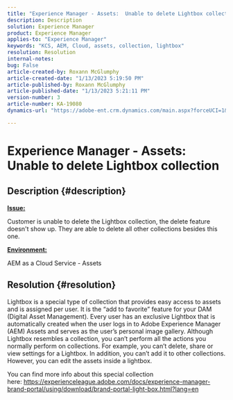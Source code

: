 ```yaml
---
title: "Experience Manager - Assets:  Unable to delete Lightbox collection"
description: Description
solution: Experience Manager
product: Experience Manager
applies-to: "Experience Manager"
keywords: "KCS, AEM, Cloud, assets, collection, lightbox"
resolution: Resolution
internal-notes: 
bug: False
article-created-by: Roxann McGlumphy
article-created-date: "1/13/2023 5:19:50 PM"
article-published-by: Roxann McGlumphy
article-published-date: "1/13/2023 5:21:11 PM"
version-number: 3
article-number: KA-19080
dynamics-url: "https://adobe-ent.crm.dynamics.com/main.aspx?forceUCI=1&pagetype=entityrecord&etn=knowledgearticle&id=ed3ada76-6693-ed11-aad1-6045bd006a22"

---
```

# Experience Manager - Assets:  Unable to delete Lightbox collection

## Description {#description}


<u><b>Issue:</b></u>

Customer is unable to delete the Lightbox collection, the delete feature doesn't show up. They are able to delete all other collections besides this one.

<u><b>Environment:</b></u>

AEM as a Cloud Service - Assets


## Resolution {#resolution}


Lightbox is a special type of collection that provides easy access to assets and is assigned per user. It is the “add to favorite” feature for your DAM (Digital Asset Management). Every user has an exclusive Lightbox that is automatically created when the user logs in to Adobe Experience Manager (AEM) Assets and serves as the user’s personal image gallery.
Although Lightbox resembles a collection, you can’t perform all the actions you normally perform on collections. For example, you can’t delete, share or view settings for a Lightbox. In addition, you can’t add it to other collections. However, you can edit the assets inside a lightbox.

You can find more info about this special collection here: https://experienceleague.adobe.com/docs/experience-manager-brand-portal/using/download/brand-portal-light-box.html?lang=en
